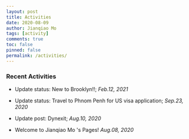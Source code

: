```yaml
---
layout: post
title: Activities
date: 2020-08-09
author: Jianqiao Mo
tags: [activity]
comments: true
toc: false
pinned: false
permalink: /activities/
---
```



### Recent Activities

- Update status: New to Brooklyn!!; _Feb.12, 2021_

- Update status: Travel to Phnom Penh for US visa application; _Sep.23, 2020_

[//]: <> (- Update post: MATLAB halftone & dither, MATLAB MSE; _Aug.10, 2020_)

[//]: <> (- Update post: TOEFL Crawler; _Aug.10, 2020_)

- Update post: Dynexit; _Aug.10, 2020_

- Welcome to Jianqiao Mo 's Pages! _Aug.08, 2020_
